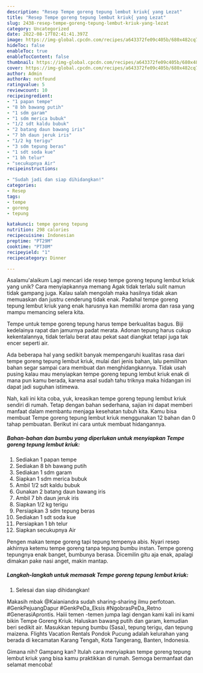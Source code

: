 ```yaml
---
description: "Resep Tempe goreng tepung lembut kriuk{ yang Lezat"
title: "Resep Tempe goreng tepung lembut kriuk{ yang Lezat"
slug: 2438-resep-tempe-goreng-tepung-lembut-kriuk-yang-lezat
category: Uncategorized
date: 2022-08-17T02:41:41.397Z
image: https://img-global.cpcdn.com/recipes/a643372fe09c405b/680x482cq70/tempe-goreng-tepung-lembut-kriuk-foto-resep-utama.jpg
hideToc: false
enableToc: true
enableTocContent: false
thumbnail: https://img-global.cpcdn.com/recipes/a643372fe09c405b/680x482cq70/tempe-goreng-tepung-lembut-kriuk-foto-resep-utama.jpg
cover: https://img-global.cpcdn.com/recipes/a643372fe09c405b/680x482cq70/tempe-goreng-tepung-lembut-kriuk-foto-resep-utama.jpg
author: Admin
authorAv: notfound
ratingvalue: 5
reviewcount: 10
recipeingredient:
- "1 papan tempe"
- "8 bh bawang putih"
- "1 sdm garam"
- "1 sdm merica bubuk"
- "1/2 sdt kaldu bubuk"
- "2 batang daun bawang iris"
- "7 bh daun jeruk iris"
- "1/2 kg terigu"
- "3 sdm tepung beras"
- "1 sdt soda kue"
- "1 bh telur"
- "secukupnya Air"
recipeinstructions:

- "Sudah jadi dan siap dihidangkan!"
categories:
- Resep
tags:
- tempe
- goreng
- tepung

katakunci: tempe goreng tepung 
nutrition: 298 calories
recipecuisine: Indonesian
preptime: "PT29M"
cooktime: "PT30M"
recipeyield: "1"
recipecategory: Dinner

---
```



Asalamu'alaikum Lagi mencari ide resep tempe goreng tepung lembut kriuk yang unik? Cara menyiapkannya memang Agak tidak terlalu sulit namun tidak gampang juga. Kalau salah mengolah maka hasilnya tidak akan memuaskan dan justru cenderung tidak enak. Padahal tempe goreng tepung lembut kriuk yang enak harusnya kan memiliki aroma dan rasa yang mampu memancing selera kita.


Tempe untuk tempe goreng tepung harus tempe berkualitas bagus. Biji kedelainya rapat dan jamurnya padat merata. Adonan tepung harus cukup kekentalannya, tidak terlalu berat atau pekat saat diangkat tetapi juga tak encer seperti air.

Ada beberapa hal yang sedikit banyak mempengaruhi kualitas rasa dari tempe goreng tepung lembut kriuk, mulai dari jenis bahan, lalu pemilihan bahan segar sampai cara membuat dan menghidangkannya. Tidak usah pusing kalau mau menyiapkan tempe goreng tepung lembut kriuk enak di mana pun kamu berada, karena asal sudah tahu triknya maka hidangan ini dapat jadi suguhan istimewa.


Nah, kali ini kita coba, yuk, kreasikan tempe goreng tepung lembut kriuk sendiri di rumah. Tetap dengan bahan sederhana, sajian ini dapat memberi manfaat dalam membantu menjaga kesehatan tubuh kita. Kamu bisa membuat Tempe goreng tepung lembut kriuk menggunakan 12 bahan dan 0 tahap pembuatan. Berikut ini cara untuk membuat hidangannya.

<!--inarticleads1-->

##### Bahan-bahan dan bumbu yang diperlukan untuk menyiapkan Tempe goreng tepung lembut kriuk:

1. Sediakan 1 papan tempe
1. Sediakan 8 bh bawang putih
1. Sediakan 1 sdm garam
1. Siapkan 1 sdm merica bubuk
1. Ambil 1/2 sdt kaldu bubuk
1. Gunakan 2 batang daun bawang iris
1. Ambil 7 bh daun jeruk iris
1. Siapkan 1/2 kg terigu
1. Persiapkan 3 sdm tepung beras
1. Sediakan 1 sdt soda kue
1. Persiapkan 1 bh telur
1. Siapkan secukupnya Air


Pengen makan tempe goreng tapi tepung tempenya abis. Nyari resep akhirnya ketemu tempe goreng tanpa tepung bumbu instan. Tempe goreng tepungnya enak banget, bumbunya berasa. Dicemilin gitu aja enak, apalagi dimakan pake nasi anget, makin mantap. 

<!--inarticleads2-->

##### Langkah-langkah untuk memasak Tempe goreng tepung lembut kriuk:


1. Selesai dan siap dihidangkan!

Makasih mbak @Kaianiandra sudah sharing-sharing ilmu perfotoan. #GenkPejuangDapur #GenkPeDa_Eksis #NgobrasPeDa_Retno #GenerasiAprontis. Haiii temen -temen jumpa lagi dengan kami kali ini kami bikin Tempe Goreng Kriuk. Haluskan bawang putih dan garam, kemudian beri sedikit air. Masukkan tepung bumbu (Sasa), tepung terigu, dan tepung maizena. Flights Vacation Rentals Pondok Pucung adalah kelurahan yang berada di kecamatan Karang Tengah, Kota Tangerang, Banten, Indonesia. 

Gimana nih? Gampang kan? Itulah cara menyiapkan tempe goreng tepung lembut kriuk yang bisa kamu praktikkan di rumah. Semoga bermanfaat dan selamat mencoba!
